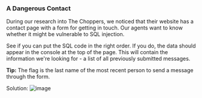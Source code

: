 ### A Dangerous Contact

During our research into The Choppers, we noticed that their website has a contact page with a form for getting in touch. Our agents want to know whether it might be vulnerable to SQL injection.

See if you can put the SQL code in the right order. If you do, the data should appear in the console at the top of the page. This will contain the information we're looking for - a list of all previously submitted messages.

**Tip:** The flag is the last name of the most recent person to send a message through the form.

Solution:
![image](CyberStart/Headquarters%20Base/Level%204/img/c05image.png)
